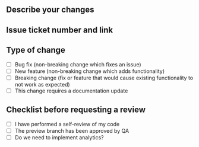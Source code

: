 ## Describe your changes

## Issue ticket number and link

## Type of change
- [ ] Bug fix (non-breaking change which fixes an issue)
- [ ] New feature (non-breaking change which adds functionality)
- [ ] Breaking change (fix or feature that would cause existing functionality to not work as expected)
- [ ] This change requires a documentation update

## Checklist before requesting a review
- [ ] I have performed a self-review of my code
- [ ] The preview branch has been approved by QA
- [ ] Do we need to implement analytics?
